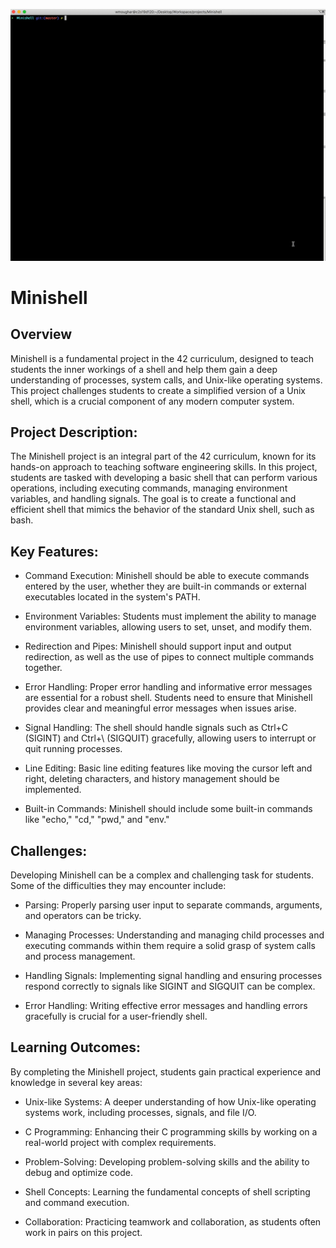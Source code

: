 ![](.extra/screen_minishell.gif)

# Minishell

## Overview
Minishell is a fundamental project in the 42 curriculum, designed to teach students the inner workings of a shell and help them gain a deep understanding of processes, system calls, and Unix-like operating systems. This project challenges students to create a simplified version of a Unix shell, which is a crucial component of any modern computer system.

## Project Description:
The Minishell project is an integral part of the 42 curriculum, known for its hands-on approach to teaching software engineering skills. In this project, students are tasked with developing a basic shell that can perform various operations, including executing commands, managing environment variables, and handling signals. The goal is to create a functional and efficient shell that mimics the behavior of the standard Unix shell, such as bash.

## Key Features:

- Command Execution: Minishell should be able to execute commands entered by the user, whether they are built-in commands or external executables located in the system's PATH.

- Environment Variables: Students must implement the ability to manage environment variables, allowing users to set, unset, and modify them.

- Redirection and Pipes: Minishell should support input and output redirection, as well as the use of pipes to connect multiple commands together.

- Error Handling: Proper error handling and informative error messages are essential for a robust shell. Students need to ensure that Minishell provides clear and meaningful error messages when issues arise.

- Signal Handling: The shell should handle signals such as Ctrl+C (SIGINT) and Ctrl+\ (SIGQUIT) gracefully, allowing users to interrupt or quit running processes.

- Line Editing: Basic line editing features like moving the cursor left and right, deleting characters, and history management should be implemented.

- Built-in Commands: Minishell should include some built-in commands like "echo," "cd," "pwd," and "env."

## Challenges:
Developing Minishell can be a complex and challenging task for students. Some of the difficulties they may encounter include:

- Parsing: Properly parsing user input to separate commands, arguments, and operators can be tricky.

- Managing Processes: Understanding and managing child processes and executing commands within them require a solid grasp of system calls and process management.
    
- Handling Signals: Implementing signal handling and ensuring processes respond correctly to signals like SIGINT and SIGQUIT can be complex.

- Error Handling: Writing effective error messages and handling errors gracefully is crucial for a user-friendly shell.

## Learning Outcomes:
By completing the Minishell project, students gain practical experience and knowledge in several key areas:

- Unix-like Systems: A deeper understanding of how Unix-like operating systems work, including processes, signals, and file I/O.

- C Programming: Enhancing their C programming skills by working on a real-world project with complex requirements.

- Problem-Solving: Developing problem-solving skills and the ability to debug and optimize code.

- Shell Concepts: Learning the fundamental concepts of shell scripting and command execution.

- Collaboration: Practicing teamwork and collaboration, as students often work in pairs on this project.
